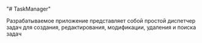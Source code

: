 "# TaskManager"

Разрабатываемое приложение представляет собой простой диспетчер задач для создания, редактирования, модификации, удаления и поиска задач
